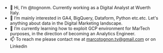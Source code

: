 - 👋 Hi, I’m @tognonm. Currently working as a Digital Analyst at Wuerth Italy.
- 👀 I’m mainly interested in GA4, BigQuery, Dataform, Python etc.etc. Let's anything about data in the Digital Marketing landscape.
- 🌱 I’m currently learning how to exploit GCP environment for MarTech purposes, in the direction of becoming an Analytics Engineer.
- 📫 To reach me please contact me at marcotognon.tv@gmail.com or on Linkedin

<!---
tognonm/tognonm is a ✨ special ✨ repository because its `README.md` (this file) appears on your GitHub profile.
You can click the Preview link to take a look at your changes.
--->
